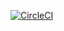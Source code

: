[![CircleCI](https://circleci.com/gh/surfertas/CppLocalization.svg?style=svg)](https://circleci.com/gh/surfertas/CppLocalization)
